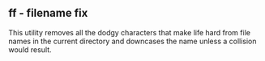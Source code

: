 ## ff - filename fix

This utility removes all the dodgy characters that make life hard from
file names in the current directory and downcases the name unless a
collision would result.
